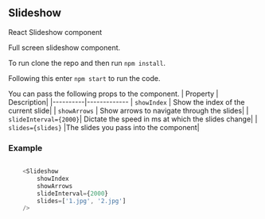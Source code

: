Slideshow
---
React Slideshow component

Full screen slideshow component.

To run clone the repo and then run `npm install`.

Following this enter `npm start` to run the code.

You can pass the following props to the component.
| Property | Description|
|----------|-------------
| `showIndex` | Show the index of the current slide|
| `showArrows` | Show arrows to navigate through the slides|
| `slideInterval={2000}`| Dictate the speed in ms at which the slides change|
| `slides={slides}` |The slides you pass into the component|


### Example

```js

	<Slideshow
		showIndex
		showArrows
		slideInterval={2000}
		slides=['1.jpg', '2.jpg']
	/>

```
